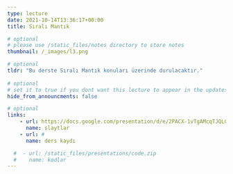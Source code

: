 ```yaml
---
type: lecture
date: 2021-10-14T13:36:17+00:00
title: Sıralı Mantık

# optional
# please use /static_files/notes directory to store notes
thumbnail: /_images/l3.png

# optional
tldr: "Bu derste Sıralı Mantık konuları üzerinde durulacaktır."
  
# optional
# set it to true if you dont want this lecture to appear in the updates section
hide_from_announcments: false

# optional
links:
    - url: https://docs.google.com/presentation/d/e/2PACX-1vTgAMcqTJQLGn4GSAj6Ve-Pnn0ZvLk0uDapTXkc2QlMNIsu91WJkyY-USApufkJKmJCWm2cB6f_ww8z/pub?start=false&loop=false&delayms=60000
      name: slaytlar
    - url: #
      name: ders kaydı

  #  - url: /static_files/presentations/code.zip
  #    name: kodlar
---
```

<!-- Other additional contents using markdown -->
<!--
**Suggested Readings:**
- [Readings 1](http://example.com)
- [Readings 2](http://example.com)
-->

